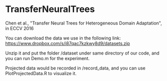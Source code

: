 # TransferNeuralTrees
Chen et al., "Transfer Neural Trees for Heterogeneous Domain Adaptation", in ECCV 2016

You can download the data we use in the following link:
https://www.dropbox.com/s/i87qac7kzkwy8d9/datasets.zip

Unzip it and put the folder /dataset under same directory of our code, and you can run Demo.m for the experiment.

Projected data would be recorded in /record_data, and you can use PlotProjectedData.R to visualize it.
